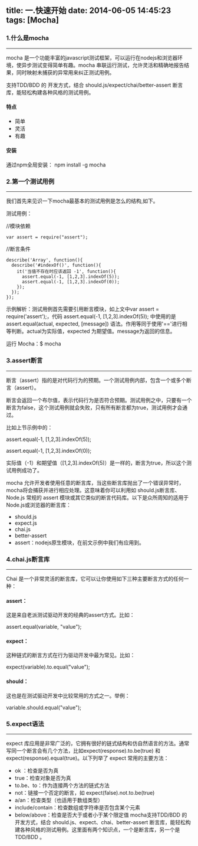 title: 一.快速开始
date: 2014-06-05 14:45:23
tags: [Mocha]
---

### 1.什么是mocha
---
mocha 是一个功能丰富的javascript测试框架，可以运行在nodejs和浏览器环境，使异步测试变得简单有趣。mocha 串联运行测试，允许灵活和精确地报告结果，同时映射未捕获的异常用来纠正测试用例。

支持TDD/BDD 的 开发方式，结合 should.js/expect/chai/better-assert 断言库，能轻松构建各种风格的测试用例。

#### 特点
* 简单
* 灵活
* 有趣
#### 安装
通过npm全局安装： npm install -g mocha


### 2.第一个测试用例
---
我们首先来见识一下mocha最基本的测试用例是怎么的结构,如下。

测试用例：

//模块依赖
```
var assert = require("assert");
```

//断言条件
```
describe('Array', function(){
  describe('#indexOf()', function(){
    it('当值不存在时应该返回 -1', function(){
      assert.equal(-1, [1,2,3].indexOf(5));
      assert.equal(-1, [1,2,3].indexOf(0));
    });
  });
});
```
示例解析：测试用例首先需要引用断言模块，如上文中var assert = require('assert');，代码 assert.equal(-1, [1,2,3].indexOf(5)); 中使用的是assert.equal(actual, expected, [message]) 语法。作用等同于使用'=='进行相等判断。actual为实际值，expected 为期望值。message为返回的信息。

运行 Mocha：$ mocha


### 3.assert断言
---
断言（assert）指的是对代码行为的预期。一个测试用例内部，包含一个或多个断言（assert）。

断言会返回一个布尔值，表示代码行为是否符合预期。测试用例之中，只要有一个断言为false，这个测试用例就会失败，只有所有断言都为true，测试用例才会通过。

比如上节示例中的：

assert.equal(-1, [1,2,3].indexOf(5));

assert.equal(-1, [1,2,3].indexOf(0));

实际值（-1）和期望值（[1,2,3].indexOf(5)）是一样的，断言为true，所以这个测试用例成功了。

mocha 允许开发者使用任意的断言库，当这些断言库抛出了一个错误异常时，mocha将会捕获并进行相应处理。这意味着你可以利用如 should.js断言库、 Node.js 常规的 assert 模块或其它类似的断言代码库。以下是众所周知的适用于Node.js或浏览器的断言库：

* should.js
* expect.js
* chai.js
* better-assert
* assert：nodejs原生模块，在前文示例中我们有应用到。

### 4.chai.js断言库
---
Chai 是一个非常灵活的断言库，它可以让你使用如下三种主要断言方式的任何一种：

#### assert：

这是来自老派测试驱动开发的经典的assert方式。比如：

assert.equal(variable, "value");

#### expect：

这种链式的断言方式在行为驱动开发中最为常见。比如：

expect(variable).to.equal("value");

#### should：

这也是在测试驱动开发中比较常用的方式之一。举例：

variable.should.equal("value");


### 5.expect语法
---
expect 库应用是非常广泛的，它拥有很好的链式结构和仿自然语言的方法。通常写同一个断言会有几个方法，比如expect(response).to.be(true) 和 expect(response).equal(true)。以下列举了 expect 常用的主要方法：

* ok ：检查是否为真
* true：检查对象是否为真
* to.be、to：作为连接两个方法的链式方法
* not：链接一个否定的断言，如 expect(false).not.to.be(true)
* a/an：检查类型（也适用于数组类型）
* include/contain：检查数组或字符串是否包含某个元素
* below/above：检查是否大于或者小于某个限定值
mocha支持TDD/BDD 的 开发方式，结合 should.js、expect、chai、better-assert 断言库，能轻松构建各种风格的测试用例。这里面有两个知识点，一个是断言库，另一个是 TDD/BDD 。
